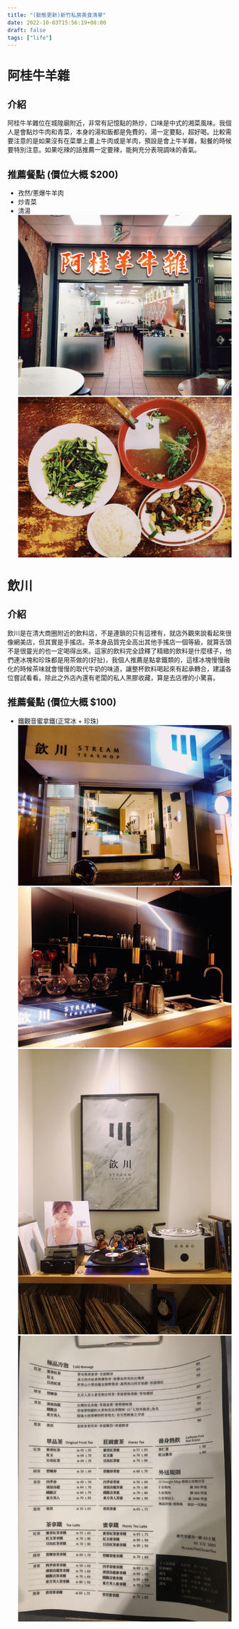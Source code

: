 ```yaml
---
title: "(動態更新)新竹私房美食清單"
date: 2022-10-03T15:56:19+08:00
draft: false
tags: ["life"]
---
```

# 阿桂牛羊雜
## 介紹
阿桂牛羊雜位在城隍廟附近，非常有記憶點的熱炒，口味是中式的湘菜風味。我個人是會點炒牛肉和青菜，本身的湯和飯都是免費的，湯一定要點，超好喝。比較需要注意的是如果沒有在菜單上畫上牛肉或是羊肉，預設是會上牛羊雜，點餐的時候要特別注意。如果吃辣的話推薦一定要辣，能夠充分表現調味的香氣。
## 推薦餐點 (價位大概 $200)
* 孜然/蔥爆牛羊肉
* 炒青菜
* 清湯
![](/img/hsinchu-food-list/0-rest.jpg)
![](/img/hsinchu-food-list/0-food.jpg)

# 飲川
## 介紹
飲川是在清大商圈附近的飲料店，不是連鎖的只有這裡有，就店外觀來說看起來很像網美店，但其實是手搖店。茶本身品質完全高出其他手搖店一個等級，就算舌頭不是很靈光的也一定喝得出來。這家的飲料完全詮釋了精緻的飲料是什麼樣子，他們連冰塊和珍珠都是用茶做的(好扯)，我個人推薦是點拿鐵類的，這樣冰塊慢慢融化的時候茶味就會慢慢的取代牛奶的味道，讓整杯飲料喝起來有起承轉合，建議各位嘗試看看。除此之外店內還有老闆的私人黑膠收藏，算是去店裡的小驚喜。
## 推薦餐點 (價位大概 $100)
* 鐵觀音蜜拿鐵(正常冰 + 珍珠)
![](/img/hsinchu-food-list/1-rest-0.jpg)
![](/img/hsinchu-food-list/1-rest-1.jpg)
![](/img/hsinchu-food-list/1-rest-3.jpg)
![](/img/hsinchu-food-list/1-rest-2.jpg)


